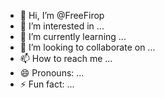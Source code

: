 - 👋 Hi, I’m @FreeFirop
- 👀 I’m interested in ...
- 🌱 I’m currently learning ...
- 💞️ I’m looking to collaborate on ...
- 📫 How to reach me ...
- 😄 Pronouns: ...
- ⚡ Fun fact: ...

<!---
FreeFirop/FreeFirop is a ✨ special ✨ repository because its `README.md` (this file) appears on your GitHub profile.
You can click the Preview link to take a look at your changes.
--->
